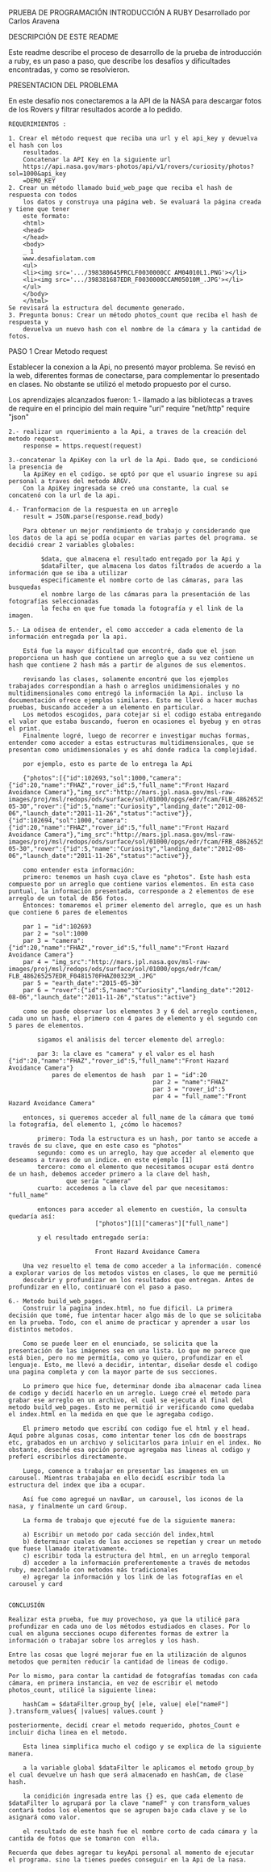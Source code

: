 PRUEBA DE PROGRAMACIÓN INTRODUCCIÓN A RUBY Desarrollado por Carlos Aravena

DESCRIPCIÓN DE ESTE README

Este readme describe el proceso de desarrollo de la prueba de introducción a ruby,
es un paso a paso, que describe los desafíos y dificultades encontradas, y como se resolvieron.

PRESENTACION DEL PROBLEMA

En este desafío nos conectaremos a la API de la NASA para descargar fotos de los Rovers y
filtrar resultados acorde a lo pedido.

    REQUERIMIENTOS :

    1. Crear el método request que reciba una url y el api_key y devuelva el hash con los
        resultados.
        Concatenar la API Key en la siguiente url
        https://api.nasa.gov/mars-photos/api/v1/rovers/curiosity/photos?sol=1000&api_key
        =DEMO_KEY
    2. Crear un método llamado buid_web_page que reciba el hash de respuesta con todos
        los datos y construya una página web. Se evaluará la página creada y tiene que tener
        este formato:
        <html>
        <head>
        </head>
        <body>
        _ 1
        www.desafiolatam.com
        <ul>
        <li><img src='.../398380645PRCLF0030000CC AM04010L1.PNG'></li>
        <li><img src='.../398381687EDR_F0030000CCAM05010M_.JPG'></li>
        </ul>
        </body>
        </html>
    Se revisará la estructura del documento generado.
    3. Pregunta bonus: Crear un método photos_count que reciba el hash de respuesta y
        devuelva un nuevo hash con el nombre de la cámara y la cantidad de fotos.

PASO 1 Crear Metodo request

Establecer la conexion a  la Api, no presentó mayor problema. Se revisó en la web, diferentes formas de conectarse, para complementar lo presentado en clases. No obstante se utilizó el metodo propuesto por el curso. 

Los aprendizajes alcanzados fueron:
    1.- llamado a las bibliotecas a traves de require en el principio del main
        require "uri"
        require "net/http"
        require "json"

    2.- realizar un rquerimiento a la Api, a traves de la creación del metodo request.
        response = https.request(request)
    
    3.-concatenar la ApiKey con la url de la Api. Dado que, se condicionó la presencia de
        la ApiKey en el codigo. se optó por que el usuario ingrese su api personal a traves del metodo ARGV.
        Con la ApiKey ingresada se creó una constante, la cual se concatenó con la url de la api. 

    4.- Tranformacion de la respuesta en un arreglo 
        result = JSON.parse(response.read_body)

        Para obtener un mejor rendimiento de trabajo y considerando que los datos de la api se podía ocupar en varias partes del programa. se decidió crear 2 variables globales:
        
             $data, que almacena el resultado entregado por la Api y
             $dataFilter, que almacena los datos filtrados de acuerdo a la información que se iba a utilizar
             especificamente el nombre corto de las cámaras, para las busquedas
             el nombre largo de las cámaras para la presentación de las fotografías seleccionadas 
             la fecha en que fue tomada la fotografía y el link de la imagen.
        
    5.- La odisea de entender, el como accceder a cada elemento de la información entregada por la api. 

        Está fue la mayor dificultad que encontré, dado que el json proporciona un hash que contiene un arreglo que a su vez contiene un hash que contiene 2 hash más a partir de algunos de sus elementos. 

        revisando las clases, solamente encontré que los ejemplos trabajados correspondían a hash o arreglos unidimensionales y no multidimensionales como entregó la información la Api. incluso la documentación ofrece ejemplos similares. Esto me llevó a hacer muchas pruebas, buscando acceder a un elemento en particular. 
        Los metodos escogidos, para cotejar si el codigo estaba entregando el valor que estaba buscando, fueron en ocasiones el byebug y en otras el print. 
        Finalmente logré, luego de recorrer e investigar muchas formas, entender como acceder a estas estructuras multidimensionales, que se presentan como unidimensionales y es ahí donde radica la complejidad. 

        por ejemplo, esto es parte de lo entrega la Api

        {"photos":[{"id":102693,"sol":1000,"camera":{"id":20,"name":"FHAZ","rover_id":5,"full_name":"Front Hazard Avoidance Camera"},"img_src":"http://mars.jpl.nasa.gov/msl-raw-images/proj/msl/redops/ods/surface/sol/01000/opgs/edr/fcam/FLB_486265257EDR_F0481570FHAZ00323M_.JPG","earth_date":"2015-05-30","rover":{"id":5,"name":"Curiosity","landing_date":"2012-08-06","launch_date":"2011-11-26","status":"active"}},{"id":102694,"sol":1000,"camera":{"id":20,"name":"FHAZ","rover_id":5,"full_name":"Front Hazard Avoidance Camera"},"img_src":"http://mars.jpl.nasa.gov/msl-raw-images/proj/msl/redops/ods/surface/sol/01000/opgs/edr/fcam/FRB_486265257EDR_F0481570FHAZ00323M_.JPG","earth_date":"2015-05-30","rover":{"id":5,"name":"Curiosity","landing_date":"2012-08-06","launch_date":"2011-11-26","status":"active"}},

        como entender esta información:
        primero: tenemos un hash cuya clave es "photos". Este hash esta compuesto por un arreglo que contiene varios elementos. En esta caso puntual, la información presentada, corresponde a 2 elementos de ese arreglo de un total de 856 fotos. 
        Entonces: tomaremos el primer elemento del arreglo, que es un hash que contiene 6 pares de elementos 

        par 1 = "id":102693
        par 2 = "sol":1000
        par 3 = "camera":{"id":20,"name":"FHAZ","rover_id":5,"full_name":"Front Hazard Avoidance Camera"}
        par 4 = "img_src":"http://mars.jpl.nasa.gov/msl-raw-images/proj/msl/redops/ods/surface/sol/01000/opgs/edr/fcam/ FLB_486265257EDR_F0481570FHAZ00323M_.JPG"
        par 5 = "earth_date":"2015-05-30"
        par 6 = "rover":{"id":5,"name":"Curiosity","landing_date":"2012-08-06","launch_date":"2011-11-26","status":"active"}

        como se puede observar los elementos 3 y 6 del arreglo contienen, cada uno un hash, el primero con 4 pares de elemento y el segundo con 5 pares de elementos.

            sigamos el análisis del tercer elemento del arreglo:
            
            par 3: la clave es "camera" y el valor es el hash {"id":20,"name":"FHAZ","rover_id":5,"full_name":"Front Hazard Avoidance Camera"}
                pares de elementos de hash  par 1 = "id":20
                                            par 2 = "name":"FHAZ"
                                            par 3 = "rover_id":5
                                            par 4 = "full_name":"Front Hazard Avoidance Camera"
                                            
        entonces, si queremos acceder al full_name de la cámara que tomó la fotografía, del elemento 1, ¿cómo lo hacemos? 

            primero: Toda la estructura es un hash, por tanto se accede a través de su clave, que en este caso es "photos"
            segundo: como es un arreglo, hay que acceder al elemento que deseamos a traves de un indice. en este ejemplo [1]
            tercero: como el elemento que necesitamos ocupar está dentro de un hash, debemos acceder primero a la clave del hash,
                    que sería "camera" 
            cuarto: accedemos a la clave del par que necesitamos: "full_name"

            entonces para acceder al elemento en cuestión, la consulta quedaría así:
                            ["photos"][1]["cameras"]["full_name"]

            y el resultado entregado sería:

                            Front Hazard Avoidance Camera
            
        Una vez resuelto el tema de como acceder a la información. comencé a explorar varios de los metodos vistos en clases, lo que me permitió
        descubrir y profundizar en los resultados que entregan. Antes de profundizar en ello, continuaré con el paso a paso.

    6.- Metodo build_web_pages. 
        Construir la pagina index.html, no fue dificil. La primera decisión que tomé, fue intentar hacer algo más de lo que se solicitaba en la prueba. Todo, con el animo de practicar y aprender a usar los distintos metodos.

        Como se puede leer en el enunciado, se solicita que la presentación de las imágenes sea en una lista. Lo que me parece que está bien, pero no me permitía, como yo quiero, profundizar en el lenguaje. Esto, me llevó a decidir, intentar, diseñar desde el codigo una pagina completa y con la mayor parte de sus secciones. 

        Lo primero que hice fue, determinar donde iba almacenar cada linea de codigo y decidí hacerlo en un arreglo. Luego creé el metodo para grabar ese arreglo en un archivo, el cual se ejecuta al final del metodo build_web_pages. Esto me permitió ir verificando como quedaba el index.html en la medida en que que le agregaba codigo.

        El primero metodo que escribí con codigo fue el html y el head. Aquí pobre algunas cosas, como intentar tener los cdn de boostraps etc, grabados en un archivo y solicitarlos para inluir en el index. No obstante, deseché esa opción porque agregaba mas lineas al codigo y preferí escribirlos directamente.

        Luego, comence a trabajar en presentar las imagenes en un carousel. Mientras trabajaba en ello decidí escribir toda la estructura del index que iba a ocupar. 

        Así fue como agregué un navBar, un carousel, los iconos de la nasa, y finalmente un card Group.

        La forma de trabajo que ejecuté fue de la siguiente manera:

        a) Escribir un metodo por cada sección del index,html
        b) determinar cuales de las acciones se repetían y crear un metodo que fuese llamado iterativamente.
        c) escribir toda la estructura del html, en un arreglo temporal 
        d) acceder a la información preferentemente a través de metodos ruby, mezclandolo con metodos más tradicionales
        e) agregar la información y los link de las fotografías en el carousel y card


    CONCLUSIÓN

    Realizar esta prueba, fue muy provechoso, ya que la utilicé para profundizar en cada uno de los métodos estudiados en clases. Por lo cual en alguna secciones ocupo diferentes formas de extrer la información o trabajar sobre los arreglos y los hash. 

    Entre las cosas que logré mejorar fue en la utilización de algunos metodos que permiten reducir la cantidad de lineas de codigo. 

    Por lo mismo, para contar la cantidad de fotografías tomadas con cada cámara, en primera instancia, en vez de escribir el metodo photos_count, utilicé la siguiente linea: 

        hashCam = $dataFilter.group_by{ |ele, value| ele["nameF"] }.transform_values{ |values| values.count }

    posteriormente, decidí crear el metodo requerido, photos_Count e incluir dicha linea en el metodo.

        Esta linea simplifica mucho el codigo y se explica de la siguiente manera.

        a la variable global $dataFilter le aplicamos el metodo group_by el cual devuelve un hash que será almacenado en hashCam, de clase hash. 

        la conidición ingresada entre las {} es, que cada elemento de $dataFilter lo agrupará por la clave "nameF" y con transform_values contará todos los elementos que se agrupen bajo cada clave y se lo asignará como valor.

        el resultado de este hash fue el nombre corto de cada cámara y la cantida de fotos que se tomaron con  ella. 

    Recuerda que debes agregar tu keyApi personal al momento de ejecutar el programa. sino la tienes puedes conseguir en la Api de la nasa. 

    


        

        





